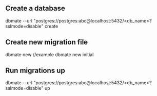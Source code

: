 ## Create a database
dbmate --url "postgres://postgres:abc@localhost:5432/<db_name>?sslmode=disable" create

## Create new migration file
dbmate new <name> //example dbmate new initial

## Run migrations up
dbmate --url "postgres://postgres:abc@localhost:5432/<db_name>?sslmode=disable" up
